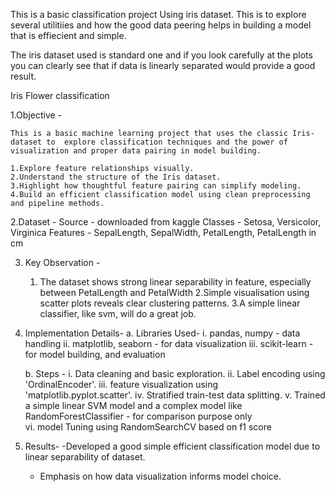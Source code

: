 This is a basic classification project Using iris dataset.
This is to explore several utilitiies and how the good data peering 
helps in building a model that is effiecient and simple.

The iris dataset used is standard one and if you look carefully at the 
plots you can clearly see that if data is linearly separated would provide a 
good result.



Iris Flower classification

1.Objective -

	This is a basic machine learning project that uses the classic Iris-dataset to 	explore classification techniques and the power of visualization and proper data pairing in model building.

	1.Explore feature relationships visually.
	2.Understand the structure of the Iris dataset.
	3.Highlight how thoughtful feature pairing can simplify modeling.
	4.Build an efficient classification model using clean preprocessing and pipeline methods.


2.Dataset -
	Source - downloaded from kaggle
	Classes - Setosa, Versicolor, Virginica
	Features - SepalLength, SepalWidth, PetalLength, PetalLength in cm
	

3. Key Observation -
	1. The dataset shows strong linear separability in feature, especially between PetalLength and PetalWidth
	2.Simple visualisation using scatter plots reveals clear clustering patterns.
	3.A simple linear classifier, like svm,  will do a great job.
	
4. Implementation Details-
	a. Libraries Used-
		i. pandas, numpy - data handling
		ii. matplotlib, seaborn - for data visualization
		iii. scikit-learn - for model building, and evaluation
		
	b. Steps -
		i. Data cleaning and basic exploration.
		ii. Label encoding using 'OrdinalEncoder'.
		iii. feature visualization using 'matplotlib.pyplot.scatter'.
		iv. Stratified train-test data splitting.
		v. Trained a simple linear SVM model and a complex model like RandomForestClassifier - for comparison purpose only	
		vi. model Tuning using RandomSearchCV based on f1 score
		
5. Results- 
	-Developed a good simple efficient classification model due to linear separability of dataset.
	
	- Emphasis on how data visualization informs model choice.
		
	